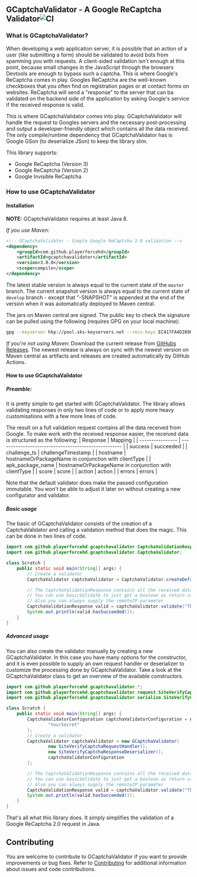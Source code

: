 ## GCaptchaValidator - A Google ReCaptcha Validator![CI](https://github.com/pascal-zarrad/gcaptchavalidator/workflows/CI/badge.svg?branch=develop)

### What is GCaptchaValidator?

When developing a web application server, it is possible that an action of a user (like submitting
a form) should be validated to avoid bots from spamming you with requests. 
A client-sided validation isn't enough at this point, because small changes in the JavaScript through the browsers 
Devtools are enough to bypass such a captcha. This is where Google's ReCaptcha comes in play.
Googles ReCaptcha are the well-known checkboxes that you often find on registration pages or at contact forms
on websites. ReCaptcha will send a "response" to the server that can ba validated on the backend side of the
application by asking Google's service if the received response is valid.

This is where GCaptchaValidator comes into play. GCaptchaValidator will handle the request to Googles servers
and the necessary post-processing and output a developer-friendly object which contains all the data received.
The only compile/runtime dependency that GCaptchaValidator has is Google GSon (to
deserialize JSon) to keep the library slim.

This library supports:
 - Google ReCaptcha (Version 3)
 - Google ReCaptcha (Version 2)
 - Google Invisible ReCaptcha

### How to use GCaptchaValidator

#### Installation
**NOTE:** GCaptchaValidator requires at least Java 8.

_If you use Maven:_
```xml
<!-- GCaptchaValidator - Simple Google ReCaptcha 2.0 validation -->
<dependency>
    <groupId>com.github.playerforcehd</groupId>
    <artifactId>gcaptchavalidator</artifactId>
    <version>3.0.0</version>
    <scope>compile</scope>
</dependency>
```

The latest stable version is always equal to the current state of the `master` branch.
The current snapshot version is always equal to the current state of `develop` branch - except that "-SNAPSHOT" is 
appended at the end of the version when it was automatically deployed to Maven central.

The jars on Maven central are signed. 
The public key to check the signature can be pulled using the following  (requires GPG on your local machine):
```bash
gpg --keyserver hkp://pool.sks-keyservers.net --recv-keys EC417FA4D2890521
```

_If you're not using Maven:_
Download the current release from [GitHubs Releases](https://github.com/pascal-zarrad/GCaptchaValidator/releases).
The newest release is always on sync with the newest version on Maven central as artifacts and releases are created
automatically by GitHub Actions.

#### How to use GCaptchaValidator

##### Preamble:
It is pretty simple to get started with GCaptchaValidator.
The library allows validating responses in only two lines of code or
to apply more heavy customisations with a few more lines of code.

The result on a full validation request contains all the data received from Google.
To make work with the received response easier, the received data is structured as the following:
| Response         | Mapping                                              |
| ---------------- | ---------------------------------------------------- |
| success          | succeeded                                            |
| challenge_ts     | challengeTimestamp                                   |
| hostname         | hostnameOrPackageName in conjunction with clientType |
| apk_package_name | hostnameOrPackageName in conjunction with clientType |
| score            | score                                                |
| action           | action                                               |
| errors           | errors                                               |

Note that the default validator does make the passed configuration immutable. You won't be able to adjust it later
on without creating a new configurator and validator.

##### Basic usage
The basic of GCaptchaValidator consists of the creation of a CaptchaValidator
and calling a validation method that does the magic. This can be done in two lines of code.

```java
import com.github.playerforcehd.gcaptchavalidator.CaptchaValidationResponse;
import com.github.playerforcehd.gcaptchavalidator.CaptchaValidator;

class Scratch {
    public static void main(String[] args) {
        // Create a validator
        CaptchaValidator captchaValidator = CaptchaValidator.createDefault("YourSecret");

        // The CaptchaValidationResponse contains all the received data
        // You can use basicValidate to just get a boolean as return value
        // Also you can always supply the remoteIP parameter
        CaptchaValidationResponse valid = captchaValidator.validate("TheResponse");
        System.out.println(valid.hasSucceeded());
    }
}
```

##### Advanced usage
You can also create the validator manually by creating a new GCaptchaValidator. 
In this case you have many options for the constructor, and it is even possible to supply an own request handler
or deserializer to customize the processing done by GCaptchaValidator.
Take a look at the GCaptchaValidator class to get an overview of the available constructors.
```java
import com.github.playerforcehd.gcaptchavalidator.*;
import com.github.playerforcehd.gcaptchavalidator.request.SiteVerifyCaptchaRequestHandler;
import com.github.playerforcehd.gcaptchavalidator.serialize.SiteVerifyCaptchaResponseDeserializer;

class Scratch {
    public static void main(String[] args) {
        CaptchaValidatorConfiguration captchaValidatorConfiguration = new ValidatorConfiguration(
                "YourSecret"
        );
        // Create a validator
        CaptchaValidator captchaValidator = new GCaptchaValidator(
                new SiteVerifyCaptchaRequestHandler(),
                new SiteVerifyCaptchaResponseDeserializer(),
                captchaValidatorConfiguration
        );

        // The CaptchaValidationResponse contains all the received data
        // You can use basicValidate to just get a boolean as return value
        // Also you can always supply the remoteIP parameter
        CaptchaValidationResponse valid = captchaValidator.validate("TheResponse");
        System.out.println(valid.hasSucceeded());
    }
}
```

That's all what this library does.
It simply simplifies the validation of a Google ReCaptcha 2.0 request
in Java.

## Contributing

You are welcome to contribute to GCaptchaValidator if you want to provide improvements or bug fixes.
Refer to [Contributing](/CONTRIBUTING.md) for additional information about issues and code contributions.



